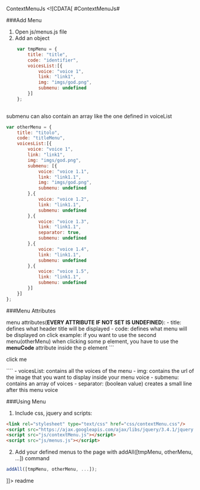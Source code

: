 ContextMenuJs
<snippet>
  <content><![CDATA[
#ContextMenuJs#

###Add Menu

1. Open js/menus.js file
2. Add an object

```javascript
    var tmpMenu = {
        title: "title",
        code: "identifier",
        voicesList:[{
            voice: "voice 1",
            link: "link1",
            img: "imgs/god.png",
            submenu: undefined
        }]
    };
    
```

submenu can also contain an array like the one defined in voiceList

```javascript
var otherMenu = {
	title: "titolo",
	code: "titleMenu",
	voicesList:[{
		voice: "voice 1",
		link: "link1",
		img: "imgs/god.png",
		submenu: [{
			voice: "voice 1.1",
			link: "link1.1",
			img: "imgs/god.png",
			submenu: undefined
		},{
			voice: "voice 1.2",
			link: "link1.1",
			submenu: undefined
		},{
			voice: "voice 1.3",
			link: "link1.1",
			separator: true,
			submenu: undefined
		},{
			voice: "voice 1.4",
			link: "link1.1",
			submenu: undefined
		},{
			voice: "voice 1.5",
			link: "link1.1",
			submenu: undefined
		}]
	}]
};
```

###Menu Attributes

menu attributes(**EVERY ATTRIBUTE IF NOT SET IS UNDEFINED**):
    - title: defines what header title will be displayed
    - code: defines what menu will be displayed on click
        example: if you want to use the second menu(otherMenu) when clicking some p element, you have to use the **menuCode** attribute inside the p element ```<p menuCode="otherMenu">click me</p>````
    - voicesList: contains all the voices of the menu
    - img: contains the url of the image that you want to display inside your menu voice
    - submenu: contains an array of voices
    - separator: (boolean value) creates a small line after this menu voice


###Using Menu
1. Include css, jquery and scripts:

```html
<link rel="stylesheet" type="text/css" href="css/contextMenu.css"/>
<script src="https://ajax.googleapis.com/ajax/libs/jquery/3.4.1/jquery.min.js"></script>
<script src="js/contextMenu.js"></script>
<script src="js/menus.js"></script>
```

2. Add your defined menus to the page with addAll([tmpMenu, otherMenu, ...]) command
```javascript
addAll([tmpMenu, otherMenu, ...]);
```
]]></content>
  <tabTrigger>readme</tabTrigger>
</snippet>
